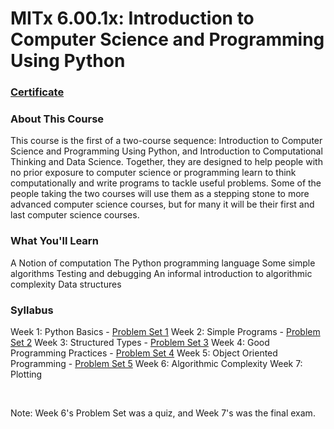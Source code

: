 # MITx 6.00.1x: Introduction to Computer Science and Programming Using Python


### [Certificate](https://courses.edx.org/certificates/fc3a95d9c35b4d3cb3b65424e78a6b05)


### About This Course

This course is the first of a two-course sequence: Introduction to Computer Science and Programming Using Python, and Introduction to Computational Thinking and Data Science. Together, they are designed to help people with no prior exposure to computer science or programming learn to think computationally and write programs to tackle useful problems. Some of the people taking the two courses will use them as a stepping stone to more advanced computer science courses, but for many it will be their first and last computer science courses.


### What You'll Learn

A Notion of computation
The Python programming language
Some simple algorithms
Testing and debugging
An informal introduction to algorithmic complexity
Data structures


### Syllabus

Week 1: Python Basics - [Problem Set 1](https://github.com/adamelliotfields/mitx-6001x/tree/master/problem_set-1)
Week 2: Simple Programs - [Problem Set 2](https://github.com/adamelliotfields/mitx-6001x/tree/master/problem_set-2)
Week 3: Structured Types - [Problem Set 3](https://github.com/adamelliotfields/mitx-6001x/tree/master/problem_set-3)
Week 4: Good Programming Practices - [Problem Set 4](https://github.com/adamelliotfields/mitx-6001x/tree/master/problem_set-4)
Week 5: Object Oriented Programming - [Problem Set 5](https://github.com/adamelliotfields/mitx-6001x/tree/master/problem_set-5)
Week 6: Algorithmic Complexity
Week 7: Plotting

<br />

Note: Week 6's Problem Set was a quiz, and Week 7's was the final exam.
